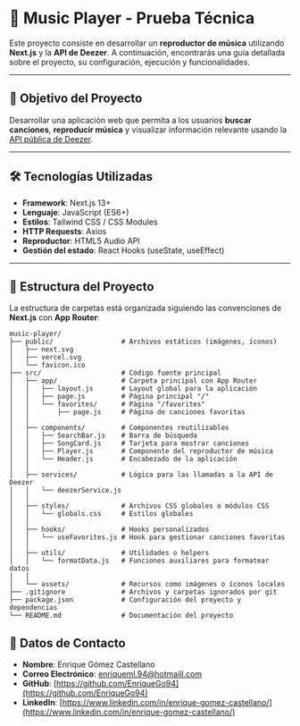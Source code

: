 # 🎵 Music Player - Prueba Técnica

Este proyecto consiste en desarrollar un **reproductor de música** utilizando **Next.js** y la **API de Deezer**. A continuación, encontrarás una guía detallada sobre el proyecto, su configuración, ejecución y funcionalidades.

---

## 🚀 **Objetivo del Proyecto**

Desarrollar una aplicación web que permita a los usuarios **buscar canciones**, **reproducir música** y visualizar información relevante usando la [API pública de Deezer](https://developers.deezer.com/api).

---

## 🛠️ **Tecnologías Utilizadas**

- **Framework**: Next.js 13+
- **Lenguaje**: JavaScript (ES6+)
- **Estilos**: Tailwind CSS / CSS Modules
- **HTTP Requests**: Axios
- **Reproductor**: HTML5 Audio API
- **Gestión del estado**: React Hooks (useState, useEffect)

---

## 📂 **Estructura del Proyecto**

La estructura de carpetas está organizada siguiendo las convenciones de **Next.js** con **App Router**:

```plaintext
music-player/
├── public/                 # Archivos estáticos (imágenes, íconos)
│   ├── next.svg
│   ├── vercel.svg
│   └── favicon.ico
├── src/                    # Código fuente principal
│   ├── app/                # Carpeta principal con App Router
│   │   ├── layout.js       # Layout global para la aplicación
│   │   ├── page.js         # Página principal "/"
│   │   └── favorites/      # Página "/favorites"
│   │       ├── page.js     # Página de canciones favoritas
│   │
│   ├── components/         # Componentes reutilizables
│   │   ├── SearchBar.js    # Barra de búsqueda
│   │   ├── SongCard.js     # Tarjeta para mostrar canciones
│   │   ├── Player.js       # Componente del reproductor de música
│   │   └── Header.js       # Encabezado de la aplicación
│   │
│   ├── services/           # Lógica para las llamadas a la API de Deezer
│   │   └── deezerService.js
│   │
│   ├── styles/             # Archivos CSS globales o módulos CSS
│   │   └── globals.css     # Estilos globales
│   │
│   ├── hooks/              # Hooks personalizados
│   │   └── useFavorites.js # Hook para gestionar canciones favoritas
│   │
│   ├── utils/              # Utilidades o helpers
│   │   └── formatData.js   # Funciones auxiliares para formatear datos
│   │
│   └── assets/             # Recursos como imágenes o íconos locales
├── .gitignore              # Archivos y carpetas ignorados por git
├── package.json            # Configuración del proyecto y dependencias
└── README.md               # Documentación del proyecto
```

## 👤 **Datos de Contacto**

- **Nombre**: Enrique Gómez Castellano  
- **Correo Electrónico**: [enriqueml.94@hotmaill.com](mailto:enriqueml.94@hotmaill.com)  
- **GitHub**: [https://github.com/EnriqueGo94](https://github.com/EnriqueGo94)  
- **LinkedIn**: [https://www.linkedin.com/in/enrique-gomez-castellano/](https://www.linkedin.com/in/enrique-gomez-castellano/)  
